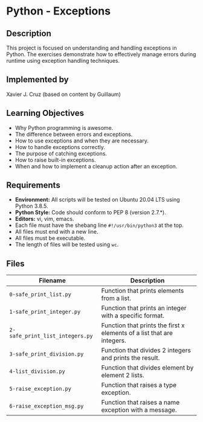 # Python - Exceptions

## Description

This project is focused on understanding and handling exceptions in Python. The exercises demonstrate how to effectively manage errors during runtime using exception handling techniques.

## Implemented by
Xavier J. Cruz (based on content by Guillaum)


## Learning Objectives


- Why Python programming is awesome.
- The difference between errors and exceptions.
- How to use exceptions and when they are necessary.
- How to handle exceptions correctly.
- The purpose of catching exceptions.
- How to raise built-in exceptions.
- When and how to implement a cleanup action after an exception.

## Requirements

- **Environment:** All scripts will be tested on Ubuntu 20.04 LTS using Python 3.8.5.
- **Python Style:** Code should conform to PEP 8 (version 2.7.*).
- **Editors:** vi, vim, emacs.
- Each file must have the shebang line `#!/usr/bin/python3` at the top.
- All files must end with a new line.
- All files must be executable.
- The length of files will be tested using `wc`.

## Files

| Filename | Description |
| -------- | ----------- |
| `0-safe_print_list.py` | Function that prints elements from a list. |
| `1-safe_print_integer.py` | Function that prints an integer with a specific format. |
| `2-safe_print_list_integers.py` | Function that prints the first x elements of a list that are integers. |
| `3-safe_print_division.py` | Function that divides 2 integers and prints the result. |
| `4-list_division.py` | Function that divides element by element 2 lists. |
| `5-raise_exception.py` | Function that raises a type exception. |
| `6-raise_exception_msg.py` | Function that raises a name exception with a message. |







